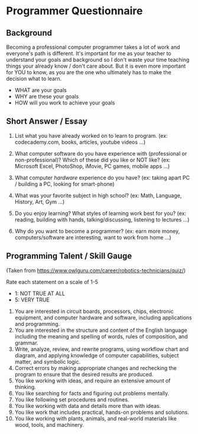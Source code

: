 # Programmer Questionnaire

## Background

Becoming a professional computer programmer takes a lot of work and everyone's path is different.  It's important for me as your teacher to understand your goals and background so I don't waste your time teaching things your already know / don't care about.  But it is even more important for YOU to know, as you are the one who ultimately has to make the decision what to learn.

- WHAT are your goals
- WHY are these your goals
- HOW will you work to achieve your goals

## Short Answer / Essay

1. List what you have already worked on to learn to program.
    (ex: codecademy.com, books, articles, youtube videos ...)

1. What computer software do you have experience with (professional or non-professional)?  Which of these did you like or NOT like?
    (ex: Microsoft Excel, PhotoShop, iMovie, PC games, mobile apps ...)

1. What computer _hardware_ experience do you have?
    (ex: taking apart PC / building a PC, looking for smart-phone)

1. What was your favorite subject in high school?
    (ex: Math, Language, History, Art, Gym ...)

1. Do you enjoy learning?  What styles of learning work best for you?
    (ex: reading, building with hands, talking/discussing, listening to lectures ...)

1. Why do you want to become a programmer?
    (ex: earn more money, computers/software are interesting, want to work from home ...)

## Programming Talent / Skill Gauge

(Taken from https://www.owlguru.com/career/robotics-technicians/quiz/)

Rate each statement on a scale of 1-5

- 1:  NOT TRUE AT ALL
- 5:  VERY TRUE

1. You are interested in circuit boards, processors, chips, electronic equipment, and computer hardware and software, including applications and programming.
1. You are interested in the structure and content of the English language including the meaning and spelling of words, rules of composition, and grammar.
1. Write, analyze, review, and rewrite programs, using workflow chart and diagram, and applying knowledge of computer capabilities, subject matter, and symbolic logic.
1. Correct errors by making appropriate changes and rechecking the program to ensure that the desired results are produced.
1. You like working with ideas, and require an extensive amount of thinking.
1. You like searching for facts and figuring out problems mentally.
1. You like following set procedures and routines.
1. You like working with data and details more than with ideas.
1. You like work that includes practical, hands-on problems and solutions.
1. You like working with plants, animals, and real-world materials like wood, tools, and machinery.
